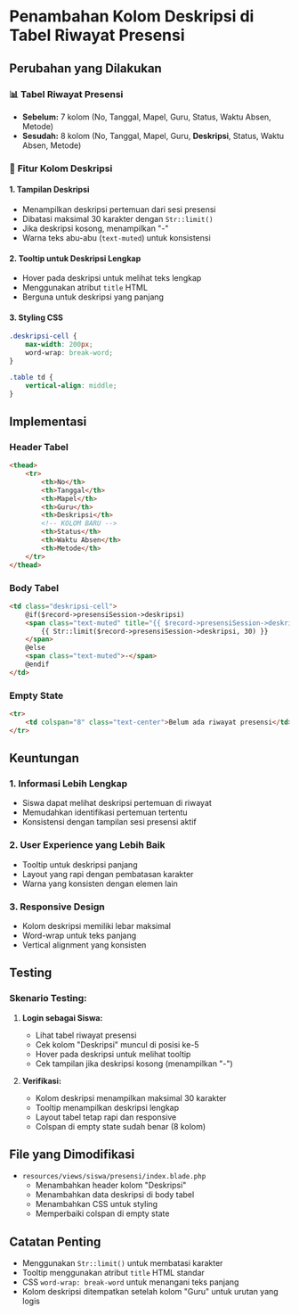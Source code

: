 # Penambahan Kolom Deskripsi di Tabel Riwayat Presensi

## Perubahan yang Dilakukan

### 📊 **Tabel Riwayat Presensi**

-   **Sebelum:** 7 kolom (No, Tanggal, Mapel, Guru, Status, Waktu Absen, Metode)
-   **Sesudah:** 8 kolom (No, Tanggal, Mapel, Guru, **Deskripsi**, Status, Waktu Absen, Metode)

### 🎯 **Fitur Kolom Deskripsi**

#### 1. **Tampilan Deskripsi**

-   Menampilkan deskripsi pertemuan dari sesi presensi
-   Dibatasi maksimal 30 karakter dengan `Str::limit()`
-   Jika deskripsi kosong, menampilkan "-"
-   Warna teks abu-abu (`text-muted`) untuk konsistensi

#### 2. **Tooltip untuk Deskripsi Lengkap**

-   Hover pada deskripsi untuk melihat teks lengkap
-   Menggunakan atribut `title` HTML
-   Berguna untuk deskripsi yang panjang

#### 3. **Styling CSS**

```css
.deskripsi-cell {
    max-width: 200px;
    word-wrap: break-word;
}

.table td {
    vertical-align: middle;
}
```

## Implementasi

### **Header Tabel**

```html
<thead>
    <tr>
        <th>No</th>
        <th>Tanggal</th>
        <th>Mapel</th>
        <th>Guru</th>
        <th>Deskripsi</th>
        <!-- KOLOM BARU -->
        <th>Status</th>
        <th>Waktu Absen</th>
        <th>Metode</th>
    </tr>
</thead>
```

### **Body Tabel**

```html
<td class="deskripsi-cell">
    @if($record->presensiSession->deskripsi)
    <span class="text-muted" title="{{ $record->presensiSession->deskripsi }}">
        {{ Str::limit($record->presensiSession->deskripsi, 30) }}
    </span>
    @else
    <span class="text-muted">-</span>
    @endif
</td>
```

### **Empty State**

```html
<tr>
    <td colspan="8" class="text-center">Belum ada riwayat presensi</td>
</tr>
```

## Keuntungan

### 1. **Informasi Lebih Lengkap**

-   Siswa dapat melihat deskripsi pertemuan di riwayat
-   Memudahkan identifikasi pertemuan tertentu
-   Konsistensi dengan tampilan sesi presensi aktif

### 2. **User Experience yang Lebih Baik**

-   Tooltip untuk deskripsi panjang
-   Layout yang rapi dengan pembatasan karakter
-   Warna yang konsisten dengan elemen lain

### 3. **Responsive Design**

-   Kolom deskripsi memiliki lebar maksimal
-   Word-wrap untuk teks panjang
-   Vertical alignment yang konsisten

## Testing

### **Skenario Testing:**

1. **Login sebagai Siswa:**

    - Lihat tabel riwayat presensi
    - Cek kolom "Deskripsi" muncul di posisi ke-5
    - Hover pada deskripsi untuk melihat tooltip
    - Cek tampilan jika deskripsi kosong (menampilkan "-")

2. **Verifikasi:**
    - Kolom deskripsi menampilkan maksimal 30 karakter
    - Tooltip menampilkan deskripsi lengkap
    - Layout tabel tetap rapi dan responsive
    - Colspan di empty state sudah benar (8 kolom)

## File yang Dimodifikasi

-   `resources/views/siswa/presensi/index.blade.php`
    -   Menambahkan header kolom "Deskripsi"
    -   Menambahkan data deskripsi di body tabel
    -   Menambahkan CSS untuk styling
    -   Memperbaiki colspan di empty state

## Catatan Penting

-   Menggunakan `Str::limit()` untuk membatasi karakter
-   Tooltip menggunakan atribut `title` HTML standar
-   CSS `word-wrap: break-word` untuk menangani teks panjang
-   Kolom deskripsi ditempatkan setelah kolom "Guru" untuk urutan yang logis
